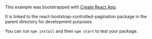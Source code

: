 This example was bootstrapped with [Create React App](https://github.com/facebook/create-react-app).

It is linked to the react-bootstrap-controlled-pagination package in the parent directory for development purposes.

You can run `npm install` and then `npm start` to test your package.
